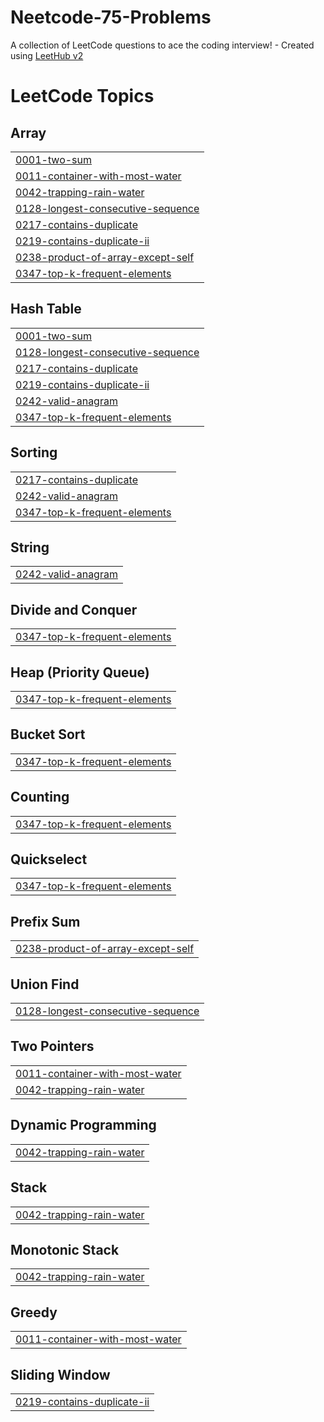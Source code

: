 # Neetcode-75-Problems
A collection of LeetCode questions to ace the coding interview! - Created using [LeetHub v2](https://github.com/arunbhardwaj/LeetHub-2.0)

<!---LeetCode Topics Start-->
# LeetCode Topics
## Array
|  |
| ------- |
| [0001-two-sum](https://github.com/code-with-anonymous/Neetcode-75-Problems/tree/master/0001-two-sum) |
| [0011-container-with-most-water](https://github.com/code-with-anonymous/Neetcode-75-Problems/tree/master/0011-container-with-most-water) |
| [0042-trapping-rain-water](https://github.com/code-with-anonymous/Neetcode-75-Problems/tree/master/0042-trapping-rain-water) |
| [0128-longest-consecutive-sequence](https://github.com/code-with-anonymous/Neetcode-75-Problems/tree/master/0128-longest-consecutive-sequence) |
| [0217-contains-duplicate](https://github.com/code-with-anonymous/Neetcode-75-Problems/tree/master/0217-contains-duplicate) |
| [0219-contains-duplicate-ii](https://github.com/code-with-anonymous/Neetcode-75-Problems/tree/master/0219-contains-duplicate-ii) |
| [0238-product-of-array-except-self](https://github.com/code-with-anonymous/Neetcode-75-Problems/tree/master/0238-product-of-array-except-self) |
| [0347-top-k-frequent-elements](https://github.com/code-with-anonymous/Neetcode-75-Problems/tree/master/0347-top-k-frequent-elements) |
## Hash Table
|  |
| ------- |
| [0001-two-sum](https://github.com/code-with-anonymous/Neetcode-75-Problems/tree/master/0001-two-sum) |
| [0128-longest-consecutive-sequence](https://github.com/code-with-anonymous/Neetcode-75-Problems/tree/master/0128-longest-consecutive-sequence) |
| [0217-contains-duplicate](https://github.com/code-with-anonymous/Neetcode-75-Problems/tree/master/0217-contains-duplicate) |
| [0219-contains-duplicate-ii](https://github.com/code-with-anonymous/Neetcode-75-Problems/tree/master/0219-contains-duplicate-ii) |
| [0242-valid-anagram](https://github.com/code-with-anonymous/Neetcode-75-Problems/tree/master/0242-valid-anagram) |
| [0347-top-k-frequent-elements](https://github.com/code-with-anonymous/Neetcode-75-Problems/tree/master/0347-top-k-frequent-elements) |
## Sorting
|  |
| ------- |
| [0217-contains-duplicate](https://github.com/code-with-anonymous/Neetcode-75-Problems/tree/master/0217-contains-duplicate) |
| [0242-valid-anagram](https://github.com/code-with-anonymous/Neetcode-75-Problems/tree/master/0242-valid-anagram) |
| [0347-top-k-frequent-elements](https://github.com/code-with-anonymous/Neetcode-75-Problems/tree/master/0347-top-k-frequent-elements) |
## String
|  |
| ------- |
| [0242-valid-anagram](https://github.com/code-with-anonymous/Neetcode-75-Problems/tree/master/0242-valid-anagram) |
## Divide and Conquer
|  |
| ------- |
| [0347-top-k-frequent-elements](https://github.com/code-with-anonymous/Neetcode-75-Problems/tree/master/0347-top-k-frequent-elements) |
## Heap (Priority Queue)
|  |
| ------- |
| [0347-top-k-frequent-elements](https://github.com/code-with-anonymous/Neetcode-75-Problems/tree/master/0347-top-k-frequent-elements) |
## Bucket Sort
|  |
| ------- |
| [0347-top-k-frequent-elements](https://github.com/code-with-anonymous/Neetcode-75-Problems/tree/master/0347-top-k-frequent-elements) |
## Counting
|  |
| ------- |
| [0347-top-k-frequent-elements](https://github.com/code-with-anonymous/Neetcode-75-Problems/tree/master/0347-top-k-frequent-elements) |
## Quickselect
|  |
| ------- |
| [0347-top-k-frequent-elements](https://github.com/code-with-anonymous/Neetcode-75-Problems/tree/master/0347-top-k-frequent-elements) |
## Prefix Sum
|  |
| ------- |
| [0238-product-of-array-except-self](https://github.com/code-with-anonymous/Neetcode-75-Problems/tree/master/0238-product-of-array-except-self) |
## Union Find
|  |
| ------- |
| [0128-longest-consecutive-sequence](https://github.com/code-with-anonymous/Neetcode-75-Problems/tree/master/0128-longest-consecutive-sequence) |
## Two Pointers
|  |
| ------- |
| [0011-container-with-most-water](https://github.com/code-with-anonymous/Neetcode-75-Problems/tree/master/0011-container-with-most-water) |
| [0042-trapping-rain-water](https://github.com/code-with-anonymous/Neetcode-75-Problems/tree/master/0042-trapping-rain-water) |
## Dynamic Programming
|  |
| ------- |
| [0042-trapping-rain-water](https://github.com/code-with-anonymous/Neetcode-75-Problems/tree/master/0042-trapping-rain-water) |
## Stack
|  |
| ------- |
| [0042-trapping-rain-water](https://github.com/code-with-anonymous/Neetcode-75-Problems/tree/master/0042-trapping-rain-water) |
## Monotonic Stack
|  |
| ------- |
| [0042-trapping-rain-water](https://github.com/code-with-anonymous/Neetcode-75-Problems/tree/master/0042-trapping-rain-water) |
## Greedy
|  |
| ------- |
| [0011-container-with-most-water](https://github.com/code-with-anonymous/Neetcode-75-Problems/tree/master/0011-container-with-most-water) |
## Sliding Window
|  |
| ------- |
| [0219-contains-duplicate-ii](https://github.com/code-with-anonymous/Neetcode-75-Problems/tree/master/0219-contains-duplicate-ii) |
<!---LeetCode Topics End-->